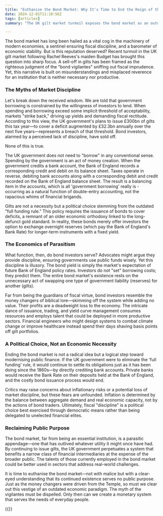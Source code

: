 ```yaml
---
title: "Euthanise the Bond Market: Why It's Time to End the Reign of the Money Changers"
date: 2024-12-01T11:10:56Z
tags: [articles]
summary: "The UK gilt market turmoil exposes the bond market as an outdated relic. Far from enforcing fiscal discipline, it serves no public purpose. It's time to modernise public finance and end the myth of 'bond vigilantes'."

---
```


The bond market has long been hailed as a vital cog in the machinery of
modern economies, a sentinel ensuring fiscal discipline, and a barometer
of economic stability. But is this reputation deserved? Recent turmoil
in the UK gilt market following Rachel Reeves's maiden Budget has
brought this question into sharp focus. A sell-off in gilts has been
framed as the righteous judgment of the "bond vigilantes" sniffing
out fiscal imprudence. Yet, this narrative is built on misunderstandings
and misplaced reverence for an institution that is neither necessary
nor productive.

### The Myths of Market Discipline

Let's break down the received wisdom. We are told that government
borrowing is constrained by the willingness of investors to lend. When
spending and borrowing exceed some implicit threshold of acceptability,
markets "strike back," driving up yields and demanding fiscal
rectitude. According to this view, the UK government's plans to
issue £300bn of gilts this tax year—to cover a deficit augmented by
£32.3bn annually over the next five years—represents a breach of that
threshold. Bond investors, alarmed by a perceived lack of discipline,
have sold off.

None of this is true.

The UK government does not need to "borrow" in any conventional
sense. Spending by the government is an act of money creation. When
the government credits a bank account, the Bank of England records a
corresponding credit and debit on its balance sheet. Taxes operate in
reverse, debiting bank accounts along with a corresponding debit and
credit recorded on the Bank of England balance sheet. The result is a
balancing item in the accounts, which is all 'government borrowing'
really is - occurring as a natural function of double-entry accounting,
not the rapacious whims of financial brigands.

Gilts are not a necessity but a political choice stemming from the
outdated "full funding rule." This policy requires the issuance of bonds
to cover deficits, a remnant of an older economic orthodoxy linked to
the long-defunct gold standard. In reality, these bonds merely offer
investors the option to exchange overnight reserves (which pay the Bank
of England's Bank Rate) for longer-term instruments with a fixed yield.

### The Economics of Parasitism

What function, then, do bond investors serve? Advocates might argue they
provide discipline, ensuring governments use public funds wisely. Yet
this discipline is illusory. The bond yield is simply the market's
expectation of future Bank of England policy rates. Investors do not
"set" borrowing costs; they predict them. The entire bond market's
existence rests on the unnecessary act of swapping one type of government
liability (reserves) for another (gilts).

Far from being the guardians of fiscal virtue, bond investors resemble
the money changers of biblical lore—skimming off the system while
adding no value. Their profits are a deadweight loss to the economy. The
intricate dance of issuance, trading, and yield curve management consumes
resources and employs talent that could be deployed in more productive
sectors. Financial engineers who might design systems to combat climate
change or improve healthcare instead spend their days shaving basis
points off gilt portfolios.

### A Political Choice, Not an Economic Necessity

Ending the bond market is not a radical idea but a logical step toward
modernising public finance. If the UK government were to eliminate the
'full funding' rule, it would continue to settle its obligations
just as it has been doing since the 1860s—by directly crediting bank
accounts. Private banks would receive the Bank Rate on their deposits held
at the Bank of England, and the costly bond issuance process would end.

Critics may raise concerns about inflationary risks or a potential loss of
market discipline, but these fears are unfounded. Inflation is determined
by the balance between aggregate demand and real economic capacity, not
by the actions of bond traders. Ultimately, fiscal "discipline" is
a political choice best exercised through democratic means rather than
being delegated to unelected financial elites.

### Reclaiming Public Purpose

The bond market, far from being an essential institution, is a parasitic
appendage—one that has outlived whatever utility it might once have
had. By continuing to issue gilts, the UK government perpetuates a system
that benefits a narrow class of financial intermediaries at the expense
of the broader public. The talents of those currently employed in the bond
market could be better used in sectors that address real-world challenges.

It is time to euthanise the bond market—not with malice but with a
clear-eyed understanding that its continued existence serves no public
purpose. Just as the money changers were driven from the Temple, so must
we clear out this vestige of an outdated economic paradigm. The myth
of the vigilantes must be dispelled. Only then can we create a monetary
system that serves the needs of everyday people.

{{<joindiscord>}}
